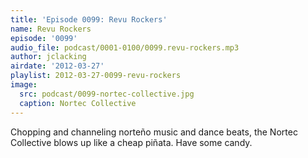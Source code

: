 ```yaml
---
title: 'Episode 0099: Revu Rockers'
name: Revu Rockers
episode: '0099'
audio_file: podcast/0001-0100/0099.revu-rockers.mp3
author: jclacking
airdate: '2012-03-27'
playlist: 2012-03-27-0099-revu-rockers
image:
  src: podcast/0099-nortec-collective.jpg
  caption: Nortec Collective
---
```

Chopping and channeling norteño music and dance beats, the Nortec Collective blows up like a cheap piñata. Have some candy.
